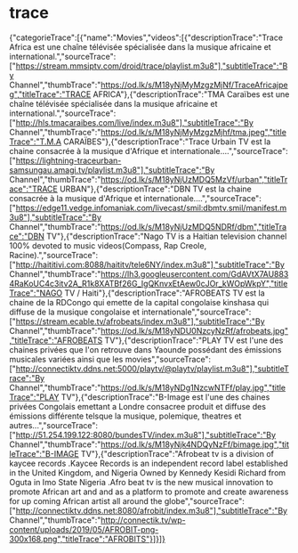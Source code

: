 # trace
{"categorieTrace":[{"name":"Movies","videos":[{"descriptionTrace":"Trace Africa est une chaîne télévisée spécialisée dans la musique africaine et international.","sourceTrace":["https://stream.mmsiptv.com/droid/trace/playlist.m3u8"],"subtitleTrace":"By Channel","thumbTrace":"https://od.lk/s/M18yNjMyMzgzMjNf/TraceAfricajpeg","titleTrace":"TRACE AFRICA"},{"descriptionTrace":"TMA Caraïbes est une chaîne télévisée spécialisée dans la musique africaine et international.","sourceTrace":["http://hls.tmacaraibes.com/live/index.m3u8"],"subtitleTrace":"By Channel","thumbTrace":"https://od.lk/s/M18yNjMyMzgzMjhf/tma.jpeg","titleTrace":"T.M.A CARAÏBES"},{"descriptionTrace":"Trace Urbain TV est la chaine  consacrée à  la musique d'Afrique et internationale....","sourceTrace":["https://lightning-traceurban-samsungau.amagi.tv/playlist.m3u8"],"subtitleTrace":"By Channel","thumbTrace":"https://od.lk/s/M18yNjUzMDQ5MzVf/urban","titleTrace":"TRACE URBAN"},{"descriptionTrace":"DBN TV est la chaine  consacrée à  la musique d'Afrique et internationale....","sourceTrace":["https://edge11.vedge.infomaniak.com/livecast/smil:dbmtv.smil/manifest.m3u8"],"subtitleTrace":"By Channel","thumbTrace":"https://od.lk/s/M18yNjUzMDQ5NDRf/dbm","titleTrace":"DBN TV"},{"descriptionTrace":"Nago TV is a Haitian television channel 100% devoted to music videos(Compass, Rap Creole, Racine).","sourceTrace":["http://haititivi.com:8088/haititv/tele6NY/index.m3u8"],"subtitleTrace":"By Channel","thumbTrace":"https://lh3.googleusercontent.com/GdAVtX7AU8834RaKoUC4c3itv2A_R1k8XATBf26G_IgQKnvxEtAew0cJOr_kWOpWkpY","titleTrace":"NAGO TV / Haiti"},{"descriptionTrace":"AFROBEATS TV est la chaine de la RDCongo qui emette de la capital congolaise kinshasa qui diffuse de la musique congolaise et internationale","sourceTrace":["https://stream.ecable.tv/afrobeats/index.m3u8"],"subtitleTrace":"By Channel","thumbTrace":"https://od.lk/s/M18yNDU0NzcyNzRf/afrobeats.jpg","titleTrace":"AFROBEATS TV"},{"descriptionTrace":"PLAY TV est l'une des chaines privées que l'on retrouve dans Yaounde possédant des émissions musicales variées ainsi que les movies","sourceTrace":["http://connectiktv.ddns.net:5000/playtv/@playtv/playlist.m3u8"],"subtitleTrace":"By Channel","thumbTrace":"https://od.lk/s/M18yNDg1NzcwNTFf/play.jpg","titleTrace":"PLAY TV"},{"descriptionTrace":"B-Image est l'une des chaines privées Congolais emettant a Londre consacree produit et diffuse des émissions différente telsque la musique, polemique, theatres et autres...","sourceTrace":["http://51.254.199.122:8080/bundesTV/index.m3u8"],"subtitleTrace":"By Channel","thumbTrace":"https://od.lk/s/M18yNjk4NDQyNzFf/bimage.jpg","titleTrace":"B-IMAGE TV"},{"descriptionTrace":"Afrobeat tv is a division of kaycee records .Kaycee Records is an independent record label established in the United Kingdom, and Nigeria Owned by Kennedy Kesidi Richard from Oguta in Imo State Nigeria .Afro beat tv is the new musical innovation to promote African art and and as a platform to promote and create awareness for up coming African artist all around the globe","sourceTrace":["http://connectiktv.ddns.net:8080/afrobit/index.m3u8"],"subtitleTrace":"By Channel","thumbTrace":"http://connectik.tv/wp-content/uploads/2019/05/AFROBIT-png-300x168.png","titleTrace":"AFROBITS"}]}]}
